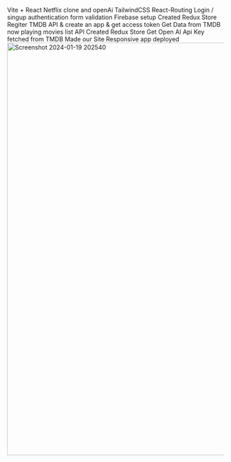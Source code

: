 Vite + React 
Netflix clone and openAi
TailwindCSS
React-Routing
Login / singup authentication
form validation
Firebase setup
Created Redux Store
Regiter TMDB API & create an app & get access token
Get Data from TMDB now playing movies list API
Created Redux Store
Get Open AI Api Key
fetched from TMDB
Made our Site Responsive
app deployed
<img width="960" alt="Screenshot 2024-01-19 202540" src="https://github.com/Najmalnasar/NetflixGPT/assets/100280219/6d735dd7-6cd9-45b3-972c-407dd042bbc7">
